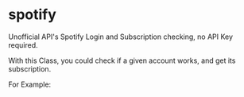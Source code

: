 # spotify
Unofficial API's
Spotify Login and Subscription checking, no API Key required.

With this Class, you could check if a given account works, and get its subscription.

For Example:

